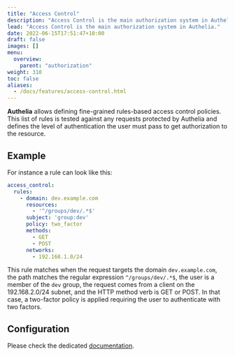 ```yaml
---
title: "Access Control"
description: "Access Control is the main authorization system in Authelia."
lead: "Access Control is the main authorization system in Authelia."
date: 2022-06-15T17:51:47+10:00
draft: false
images: []
menu:
  overview:
    parent: "authorization"
weight: 310
toc: false
aliases:
  - /docs/features/access-control.html
---
```


__Authelia__ allows defining fine-grained rules-based access control policies. This list of rules is tested against
any requests protected by Authelia and defines the level of authentication the user must pass to get authorization to
the resource.

## Example

For instance a rule can look like this:

```yaml
access_control:
  rules:
    - domain: dev.example.com
      resources:
        - '^/groups/dev/.*$'
      subject: 'group:dev'
      policy: two_factor
      methods:
        - GET
        - POST
      networks:
        - 192.168.1.0/24
```

This rule matches when the request targets the domain `dev.example.com`, the path matches the regular expression
`^/groups/dev/.*$`, the user is a member of the `dev` group, the request comes from a client on the 192.168.2.0/24
subnet, and the HTTP method verb is GET or POST. In that case, a two-factor policy is applied requiring the user to
authenticate with two factors.

## Configuration

Please check the dedicated [documentation](../../configuration/security/access-control.md).
